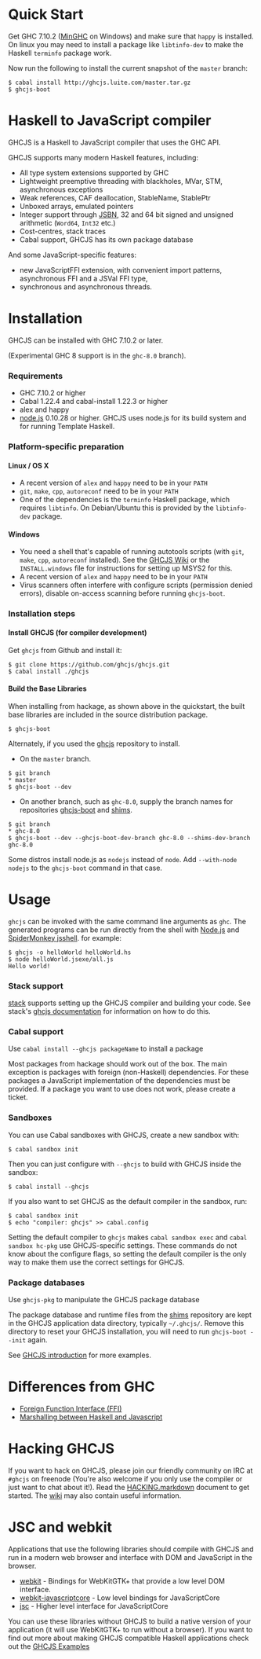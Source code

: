 Quick Start
===========

Get GHC 7.10.2 ([MinGHC](https://www.haskell.org/downloads/windows) on Windows) and make sure that `happy` is installed. On linux you may need to install a package like `libtinfo-dev` to make the Haskell `terminfo` package work.

Now run the following to install the current snapshot of the `master` branch:
```
$ cabal install http://ghcjs.luite.com/master.tar.gz
$ ghcjs-boot
```


Haskell to JavaScript compiler
==============================

GHCJS is a Haskell to JavaScript compiler that uses the GHC API.

GHCJS supports many modern Haskell features, including:

 * All type system extensions supported by GHC
 * Lightweight preemptive threading with blackholes, MVar, STM, asynchronous exceptions
 * Weak references, CAF deallocation, StableName, StablePtr
 * Unboxed arrays, emulated pointers
 * Integer support through [JSBN](http://www-cs-students.stanford.edu/~tjw/jsbn/), 32 and 64 bit signed and unsigned arithmetic (`Word64`, `Int32` etc.)
 * Cost-centres, stack traces
 * Cabal support, GHCJS has its own package database

And some JavaScript-specific features:

 * new JavaScriptFFI extension, with convenient import patterns, asynchronous FFI and a JSVal FFI type,
 * synchronous and asynchronous threads.

Installation
============

GHCJS can be installed with GHC 7.10.2 or later.

(Experimental GHC 8 support is in the `ghc-8.0` branch).

### Requirements

 - GHC 7.10.2 or higher
 - Cabal 1.22.4 and cabal-install 1.22.3 or higher
 - alex and happy
 - [node.js](http://nodejs.org) 0.10.28 or higher. GHCJS uses node.js for its build system and for running Template Haskell.

### Platform-specific preparation

#### Linux / OS X

 * A recent version of `alex` and `happy` need to be in your `PATH`
 * `git`, `make`, `cpp`, `autoreconf` need to be in your `PATH`
 * One of the dependencies is the `terminfo` Haskell package, which requires `libtinfo`. On
   Debian/Ubuntu this is provided by the `libtinfo-dev` package.

#### Windows

 * You need a shell that's capable of running autotools scripts (with `git`, `make`, `cpp`, `autoreconf` installed). See the [GHCJS Wiki](https://github.com/ghcjs/ghcjs/wiki/Preparing-the-Windows-build-environment) or the `INSTALL.windows` file for instructions for setting up MSYS2 for this.
 * A recent version of `alex` and `happy` need to be in your `PATH`
 * Virus scanners often interfere with configure scripts (permission denied errors),
   disable on-access scanning before running `ghcjs-boot`.

### Installation steps

#### Install GHCJS (for compiler development)

Get `ghcjs` from Github and install it:

    $ git clone https://github.com/ghcjs/ghcjs.git
    $ cabal install ./ghcjs

#### Build the Base Libraries

When installing from hackage, as shown above in the quickstart, the built base libraries are included in the source distribution package.
```
$ ghcjs-boot
```

Alternately, if you used the [ghcjs](https://github.com/ghcjs/ghcjs) repository to install.
* On the `master` branch.
```
$ git branch
* master
$ ghcjs-boot --dev
```
* On another branch, such as `ghc-8.0`, supply the branch names for repositories [ghcjs-boot](https://github.com/ghcjs/ghcjs-boot) and [shims](https://github.com/ghcjs/shims).
```
$ git branch
* ghc-8.0
$ ghcjs-boot --dev --ghcjs-boot-dev-branch ghc-8.0 --shims-dev-branch ghc-8.0
```
Some distros install node.js as `nodejs` instead of `node`. Add `--with-node nodejs` to the `ghcjs-boot` command in that case.

Usage
=====

`ghcjs` can be invoked with the same command line arguments as `ghc`. The generated programs can be run directly from
the shell with [Node.js](http://nodejs.org/) and [SpiderMonkey jsshell](http://download.cdn.mozilla.net/pub/firefox/nightly/latest-mozilla-central/).
for example:

    $ ghcjs -o helloWorld helloWorld.hs
    $ node helloWorld.jsexe/all.js
    Hello world!

### Stack support

[stack](https://github.com/commercialhaskell/stack) supports setting up the
GHCJS compiler and building your code. See stack's
[ghcjs documentation](https://docs.haskellstack.org/en/stable/ghcjs/) for
information on how to do this.

### Cabal support

Use `cabal install --ghcjs packageName` to install a package

Most packages from hackage should work out of the box. The main exception is packages with foreign (non-Haskell) dependencies.
For these packages a JavaScript implementation of the dependencies must be provided. If a package you want to use does
not work, please create a ticket.

### Sandboxes

You can use Cabal sandboxes with GHCJS, create a new sandbox with:

    $ cabal sandbox init

Then you can just configure with `--ghcjs` to build with GHCJS inside the sandbox:

    $ cabal install --ghcjs

If you also want to set GHCJS as the default compiler in the sandbox, run:

    $ cabal sandbox init
    $ echo "compiler: ghcjs" >> cabal.config

Setting the default compiler to `ghcjs` makes `cabal sandbox exec` and `cabal sandbox hc-pkg` use
GHCJS-specific settings. These commands do not know about the configure flags, so setting the default
compiler is the only way to make them use the correct settings for GHCJS.

### Package databases

Use `ghcjs-pkg` to manipulate the GHCJS package database

The package database and runtime files from the [shims](https://github.com/ghcjs/shims.git) repository are kept in the
GHCJS application data directory, typically `~/.ghcjs/`. Remove this directory to reset your GHCJS installation, you
will need to run `ghcjs-boot --init` again.

See [GHCJS introduction](http://weblog.luite.com/wordpress/?p=14) for more examples.

Differences from GHC
====================

* [Foreign Function Interface (FFI)](doc/foreign-function-interface.md)
* [Marshalling between Haskell and Javascript](https://github.com/ghcjs/ghcjs-base)

Hacking GHCJS
=============

If you want to hack on GHCJS, please join our friendly community on IRC at `#ghcjs` on freenode (You're also
welcome if you only use the compiler or just want to chat about it!). Read the [HACKING.markdown](HACKING.markdown) document
to get started. The [wiki](https://github.com/ghcjs/ghcjs/wiki) may also contain useful information.

JSC and webkit
==============

Applications that use the following libraries should compile with GHCJS
and run in a modern web browser and interface with DOM and JavaScript
in the browser.
 * [webkit](https://patch-tag.com/r/hamish/webkit) - Bindings for WebKitGTK+ that provide a low level DOM interface.
 * [webkit-javascriptcore](https://github.com/gtk2hs/webkit-javascriptcore) - Low level bindings for JavaScriptCore
 * [jsc](https://github.com/ghcjs/jsaddle) - Higher level interface for JavaScriptCore

You can use these libraries without GHCJS to build a native version of
your application (it will use WebKitGTK+ to run without a browser).
If you want to find out more about making GHCJS compatible Haskell
applications check out the [GHCJS Examples](https://github.com/ghcjs/ghcjs-examples/)

